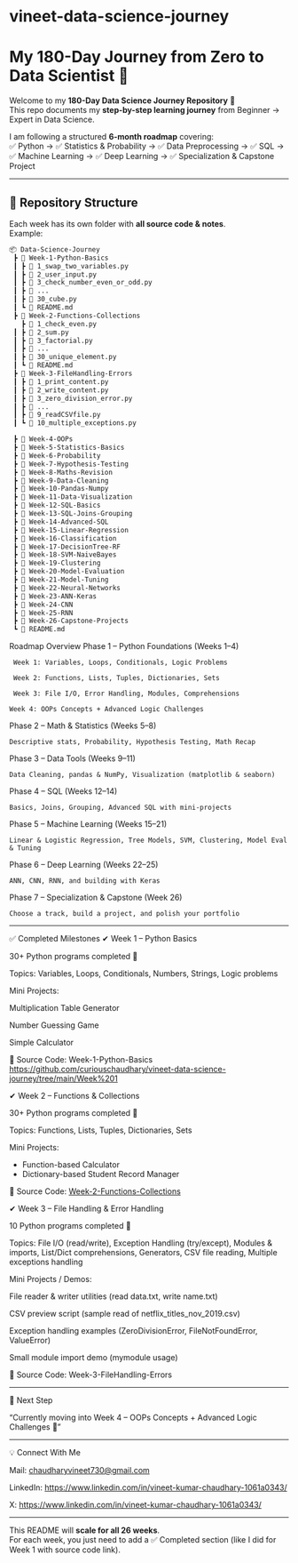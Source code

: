 # vineet-data-science-journey

# My 180-Day Journey from Zero to Data Scientist 🚀 

Welcome to my **180-Day Data Science Journey Repository** 🎯  
This repo documents my **step-by-step learning journey** from Beginner → Expert in Data Science.  

I am following a structured **6-month roadmap** covering:  
✅ Python → ✅ Statistics & Probability → ✅ Data Preprocessing → ✅ SQL → ✅ Machine Learning → ✅ Deep Learning → ✅ Specialization & Capstone Project  

---

## 📂 Repository Structure  

Each week has its own folder with **all source code & notes**.  
Example:  

```bash
📦 Data-Science-Journey
 ┣ 📂 Week-1-Python-Basics
 ┃ ┣ 📜 1_swap_two_variables.py
 ┃ ┣ 📜 2_user_input.py
 ┃ ┣ 📜 3_check_number_even_or_odd.py
 ┃ ┣ 📜 ...
 ┃ ┣ 📜 30_cube.py
 ┃ ┗ 📜 README.md
 ┣ 📂 Week-2-Functions-Collections
   ┣ 📜 1_check_even.py
 ┃ ┣ 📜 2_sum.py
 ┃ ┣ 📜 3_factorial.py
 ┃ ┣ 📜 ...
 ┃ ┣ 📜 30_unique_element.py
 ┃ ┗ 📜 README.md
 ┣ 📂 Week-3-FileHandling-Errors
 ┃ ┣ 📜 1_print_content.py
 ┃ ┣ 📜 2_write_content.py
 ┃ ┣ 📜 3_zero_division_error.py
 ┃ ┣ 📜 ...
 ┃ ┣ 📜 9_readCSVfile.py
 ┃ ┗ 📜 10_multiple_exceptions.py

 ┣ 📂 Week-4-OOPs
 ┣ 📂 Week-5-Statistics-Basics
 ┣ 📂 Week-6-Probability
 ┣ 📂 Week-7-Hypothesis-Testing
 ┣ 📂 Week-8-Maths-Revision
 ┣ 📂 Week-9-Data-Cleaning
 ┣ 📂 Week-10-Pandas-Numpy
 ┣ 📂 Week-11-Data-Visualization
 ┣ 📂 Week-12-SQL-Basics
 ┣ 📂 Week-13-SQL-Joins-Grouping
 ┣ 📂 Week-14-Advanced-SQL
 ┣ 📂 Week-15-Linear-Regression
 ┣ 📂 Week-16-Classification
 ┣ 📂 Week-17-DecisionTree-RF
 ┣ 📂 Week-18-SVM-NaiveBayes
 ┣ 📂 Week-19-Clustering
 ┣ 📂 Week-20-Model-Evaluation
 ┣ 📂 Week-21-Model-Tuning
 ┣ 📂 Week-22-Neural-Networks
 ┣ 📂 Week-23-ANN-Keras
 ┣ 📂 Week-24-CNN
 ┣ 📂 Week-25-RNN
 ┣ 📂 Week-26-Capstone-Projects
 ┗ 📜 README.md

```
Roadmap Overview
Phase 1 – Python Foundations (Weeks 1–4)

     Week 1: Variables, Loops, Conditionals, Logic Problems

     Week 2: Functions, Lists, Tuples, Dictionaries, Sets

     Week 3: File I/O, Error Handling, Modules, Comprehensions

    Week 4: OOPs Concepts + Advanced Logic Challenges

Phase 2 – Math & Statistics (Weeks 5–8)

    Descriptive stats, Probability, Hypothesis Testing, Math Recap

Phase 3 – Data Tools (Weeks 9–11)

    Data Cleaning, pandas & NumPy, Visualization (matplotlib & seaborn)

Phase 4 – SQL (Weeks 12–14)

    Basics, Joins, Grouping, Advanced SQL with mini-projects

Phase 5 – Machine Learning (Weeks 15–21)

    Linear & Logistic Regression, Tree Models, SVM, Clustering, Model Eval & Tuning

Phase 6 – Deep Learning (Weeks 22–25)

    ANN, CNN, RNN, and building with Keras

Phase 7 – Specialization & Capstone (Week 26)

    Choose a track, build a project, and polish your portfolio

---

✅ Completed Milestones
✔ Week 1 – Python Basics

30+ Python programs completed 🎉

Topics: Variables, Loops, Conditionals, Numbers, Strings, Logic problems

Mini Projects:

Multiplication Table Generator

Number Guessing Game

Simple Calculator

🔗 Source Code: Week-1-Python-Basics   https://github.com/curiouschaudhary/vineet-data-science-journey/tree/main/Week%201


✔ Week 2 – Functions & Collections  

30+ Python programs completed 🎉  

Topics: Functions, Lists, Tuples, Dictionaries, Sets  

Mini Projects:  
- Function-based Calculator  
- Dictionary-based Student Record Manager  

🔗 Source Code: [Week-2-Functions-Collections](https://github.com/curiouschaudhary/vineet-data-science-journey/tree/main/Week%202)  


✔ Week 3 – File Handling & Error Handling

10 Python programs completed 🎉

Topics: File I/O (read/write), Exception Handling (try/except), Modules & imports, List/Dict comprehensions, Generators, CSV file reading, Multiple exceptions handling

Mini Projects / Demos:

File reader & writer utilities (read data.txt, write name.txt)

CSV preview script (sample read of netflix_titles_nov_2019.csv)

Exception handling examples (ZeroDivisionError, FileNotFoundError, ValueError)

Small module import demo (mymodule usage)

🔗 Source Code: Week-3-FileHandling-Errors

---

🎯 Next Step

“Currently moving into Week 4 – OOPs Concepts + Advanced Logic Challenges 🚀”

---

💡 Connect With Me

Mail: chaudharyvineet730@gmail.com

LinkedIn: https://www.linkedin.com/in/vineet-kumar-chaudhary-1061a0343/

X: https://www.linkedin.com/in/vineet-kumar-chaudhary-1061a0343/


---

This README will **scale for all 26 weeks**.  
For each week, you just need to add a ✅ Completed section (like I did for Week 1 with source code link).  
